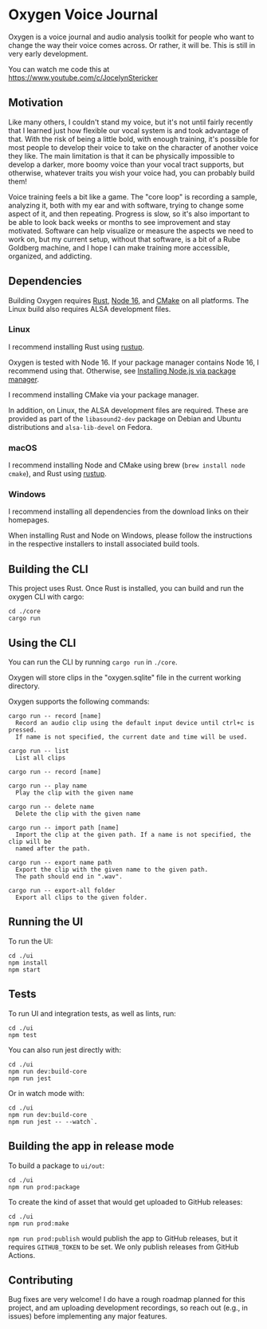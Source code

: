 # Oxygen Voice Journal

Oxygen is a voice journal and audio analysis toolkit for people who want to
change the way their voice comes across. Or rather, it will be. This is still
in very early development.

You can watch me code this at https://www.youtube.com/c/JocelynStericker

## Motivation

Like many others, I couldn't stand my voice, but it's not until fairly recently
that I learned just how flexible our vocal system is and took advantage of
that. With the risk of being a little bold, with enough training, it's possible
for most people to develop their voice to take on the character of another
voice they like. The main limitation is that it can be physically impossible to
develop a darker, more boomy voice than your vocal tract supports, but
otherwise, whatever traits you wish your voice had, you can probably build
them!

Voice training feels a bit like a game. The "core loop" is recording a sample,
analyzing it, both with my ear and with software, trying to change some aspect
of it, and then repeating. Progress is slow, so it's also important to be able
to look back weeks or months to see improvement and stay motivated. Software
can help visualize or measure the aspects we need to work on, but my current
setup, without that software, is a bit of a Rube Goldberg machine, and I hope I
can make training more accessible, organized, and addicting.

## Dependencies

Building Oxygen requires [Rust](https://www.rust-lang.org/learn/get-started), [Node 16](https://nodejs.org/en/), and [CMake](https://cmake.org/download/) on all platforms. The Linux build also requires ALSA development files.

### Linux

I recommend installing Rust using [rustup](https://www.rust-lang.org/learn/get-started).

Oxygen is tested with Node 16. If your package manager contains Node 16, I recommend using that. Otherwise, see [Installing Node.js via package manager](https://nodejs.org/en/download/package-manager/).

I recommend installing CMake via your package manager.

In addition, on Linux, the ALSA development files are required. These are provided as part of the `libasound2-dev` package on Debian and Ubuntu distributions and `alsa-lib-devel` on Fedora.

### macOS

I recommend installing Node and CMake using brew (`brew install node cmake`), and Rust using [rustup](https://www.rust-lang.org/learn/get-started).

### Windows

I recommend installing all dependencies from the download links on their homepages.

When installing Rust and Node on Windows, please follow the instructions in the respective installers to install associated build tools.

## Building the CLI

This project uses Rust. Once Rust is installed, you can build and run the
oxygen CLI with cargo:

```
cd ./core
cargo run
```

## Using the CLI

You can run the CLI by running `cargo run` in `./core`.

Oxygen will store clips in the "oxygen.sqlite" file in the current working
directory.

Oxygen supports the following commands:

```
cargo run -- record [name]
  Record an audio clip using the default input device until ctrl+c is pressed.
  If name is not specified, the current date and time will be used.

cargo run -- list
  List all clips

cargo run -- record [name]

cargo run -- play name
  Play the clip with the given name

cargo run -- delete name
  Delete the clip with the given name

cargo run -- import path [name]
  Import the clip at the given path. If a name is not specified, the clip will be
  named after the path.

cargo run -- export name path
  Export the clip with the given name to the given path.
  The path should end in ".wav".

cargo run -- export-all folder
  Export all clips to the given folder.
```

## Running the UI

To run the UI:

```
cd ./ui
npm install
npm start
```

## Tests

To run UI and integration tests, as well as lints, run:

```
cd ./ui
npm test
```

You can also run jest directly with:

```
cd ./ui
npm run dev:build-core
npm run jest
```

Or in watch mode with:

```
cd ./ui
npm run dev:build-core
npm run jest -- --watch`.
```

## Building the app in release mode

To build a package to `ui/out`:

```
cd ./ui
npm run prod:package
```

To create the kind of asset that would get uploaded to GitHub releases:

```
cd ./ui
npm run prod:make
```

`npm run prod:publish` would publish the app to GitHub releases, but it requires `GITHUB_TOKEN` to be set. We only publish releases from GitHub Actions.

## Contributing

Bug fixes are very welcome! I do have a rough roadmap planned for this project,
and am uploading development recordings, so reach out (e.g., in issues) before
implementing any major features.
